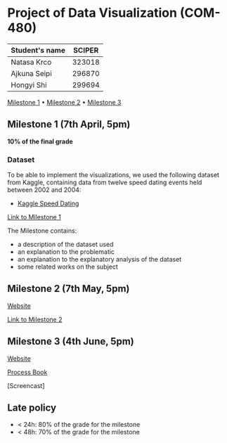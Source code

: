 # Project of Data Visualization (COM-480)

| Student's name | SCIPER |
| -------------- | ------ |
| Natasa Krco| 323018|
| Ajkuna Seipi| 296870|
| Hongyi Shi| 299694|

[Milestone 1](#milestone-1) • [Milestone 2](https://github.com/com-480-data-visualization/project-2023-matchmakers/blob/master/Milestones/Milestone2.pdf) • [Milestone 3](https://github.com/com-480-data-visualization/project-2023-matchmakers/blob/master/Milestones/process_book.pdf)

## Milestone 1 (7th April, 5pm)

**10% of the final grade**


### Dataset

To be able to implement the visualizations, we used the following dataset from Kaggle, containing data from twelve speed dating events held between 2002 and 2004:
* [Kaggle Speed Dating](https://www.kaggle.com/datasets/ulrikthygepedersen/speed-dating)

[Link to Milestone 1](./Milestones/Mileston1.pdf)

The Milestone contains:
* a description of the dataset used
* an explanation to the problematic
* an explanation to the explanatory analysis of the dataset
* some related works on the subject


## Milestone 2 (7th May, 5pm)

[Website](https://com-480-data-visualization.github.io/project-2023-matchmakers/)

[Link to Milestone 2](./Milestones/Milestone2.pdf)


## Milestone 3 (4th June, 5pm)

[Website](https://com-480-data-visualization.github.io/project-2023-matchmakers/)

[Process Book](https://github.com/com-480-data-visualization/project-2023-matchmakers/blob/master/Milestones/process_book.pdf)

[Screencast]




## Late policy

- < 24h: 80% of the grade for the milestone
- < 48h: 70% of the grade for the milestone

